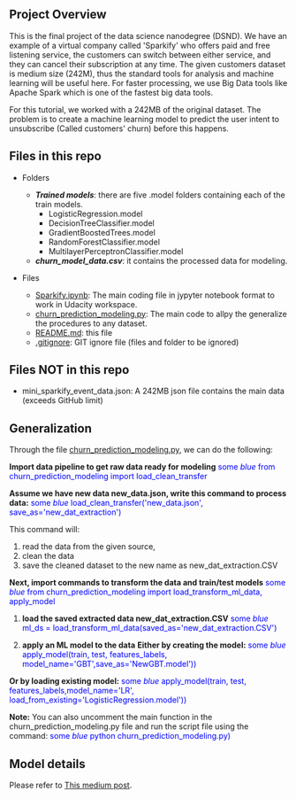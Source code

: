 
## Project Overview
This is the final project of the data science nanodegree (DSND). We have an example of a virtual company called 'Sparkify' who offers paid and free listening service, the customers can switch between either service, and they can cancel their subscription at any time. The given customers dataset is medium size (242M), thus the standard tools for analysis and machine learning will be useful here. For faster processing, we use Big Data tools like Apache Spark which is one of the fastest big data tools.

For this tutorial, we worked with a 242MB of the original dataset.
The problem is to create a machine learning model to predict the user intent to unsubscribe (Called customers' churn) before this happens.

## Files in this repo
* Folders
    * ***Trained models***: there are five .model folders containing each of the train models.
        - LogisticRegression.model
        - DecisionTreeClassifier.model
        - GradientBoostedTrees.model
        - RandomForestClassifier.model
        - MultilayerPerceptronClassifier.model
    * ***churn_model_data.csv***: it contains the processed data for modeling.

* Files
    * [Sparkify.ipynb](https://github.com/AlexWangVT/sparkify_capstone/blob/master/Sparkify.ipynb): The main coding file in jypyter notebook format to work in Udacity workspace.
    * [churn_prediction_modeling.py](https://github.com/AlexWangVT/sparkify_capstone/blob/master/churn_prediction_modeling.py): The main code to allpy the generalize the procedures to any dataset.
    * [README.md](https://github.com/AlexWangVT/sparkify_capstone/blob/master/README.md): this file
    * [.gitignore](https://github.com/AlexWangVT/sparkify_capstone/blob/master/.gitignore): GIT ignore file (files and folder to be ignored)

## Files NOT in this repo
* mini_sparkify_event_data.json: A 242MB json file contains the main data (exceeds GitHub limit)

## Generalization
Through the file [churn_prediction_modeling.py](https://github.com/AlexWangVT/sparkify_capstone/blob/master/churn_prediction_modeling.py), we can do the following:

**Import data pipeline to get raw data ready for modeling**
<span style="color:blue">some *blue* from churn_prediction_modeling import load_clean_transfer</span> 

**Assume we have new data new_data.json, write this command to process data:**
<span style="color:blue">some *blue* load_clean_transfer('new_data.json', save_as='new_dat_extraction')</span> 

This command will:
1. read the data from the given source,
2. clean the data
3. save the cleaned dataset to the new name as new_dat_extraction.CSV

**Next, import commands to transform the data and train/test models**
<span style="color:blue">some *blue* from churn_prediction_modeling import load_transform_ml_data, apply_model</span> 

1. **load the saved extracted data new_dat_extraction.CSV**
<span style="color:blue">some *blue* ml_ds = load_transform_ml_data(saved_as='new_dat_extraction.CSV')</span>

2. **apply an ML model to the data**
**Either by creating the model:**
<span style="color:blue">some *blue* apply_model(train, test, features_labels, model_name='GBT',save_as='NewGBT.model'))</span>

**Or by loading existing model:**
<span style="color:blue">some *blue* apply_model(train, test, features_labels,model_name='LR', load_from_existing='LogisticRegression.model'))</span>

**Note:**
You can also uncomment the main function in the churn_prediction_modeling.py file and run the script file using the command:
<span style="color:blue">some *blue* python churn_prediction_modeling.py)</span>

## Model details
Please refer to [This medium post](https://alexwangvt.github.io/sparkify_capstone/).
